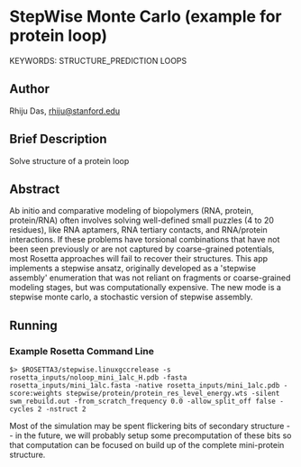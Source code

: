 # StepWise Monte Carlo (example for protein loop)

KEYWORDS: STRUCTURE_PREDICTION LOOPS

## Author
Rhiju Das, rhiju@stanford.edu

## Brief Description

Solve structure of a protein loop

## Abstract

Ab initio and comparative modeling of biopolymers (RNA, protein, protein/RNA) often involves solving well-defined small puzzles (4 to 20 residues), like RNA aptamers, RNA tertiary contacts, and RNA/protein interactions. If these problems have torsional combinations that have not been seen previously or are not captured by coarse-grained potentials, most Rosetta approaches will fail to recover their structures.  This app implements a stepwise ansatz, originally developed as a 'stepwise assembly' enumeration that was not reliant on fragments or coarse-grained modeling stages, but was computationally expensive. The new mode is a stepwise monte carlo, a stochastic version of stepwise assembly. 


## Running

### Example Rosetta Command Line

```
$> $ROSETTA3/stepwise.linuxgccrelease -s rosetta_inputs/noloop_mini_1alc_H.pdb -fasta rosetta_inputs/mini_1alc.fasta -native rosetta_inputs/mini_1alc.pdb -score:weights stepwise/protein/protein_res_level_energy.wts -silent swm_rebuild.out -from_scratch_frequency 0.0 -allow_split_off false -cycles 2 -nstruct 2
```

Most of the simulation may be spent flickering bits of secondary structure -- in the future, we will probably setup some precomputation of these bits so that computation can be focused on build up of the complete mini-protein structure.



